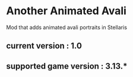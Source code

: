 # Another Animated Avali

Mod that adds animated avali portraits in Stellaris

## current version : 1.0
## supported game version : 3.13.*
